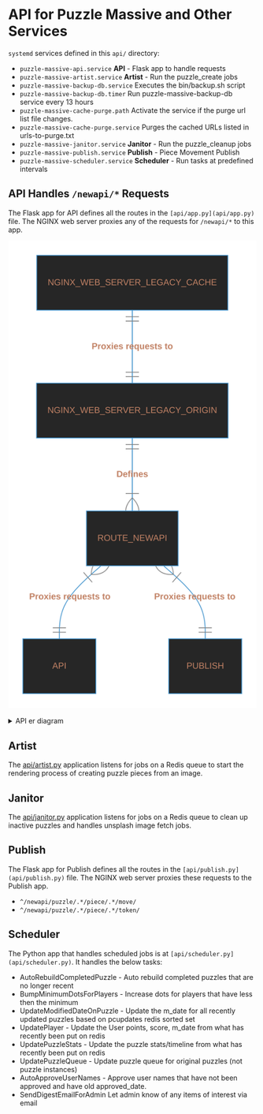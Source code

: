 # API for Puzzle Massive and Other Services

`systemd` services defined in this `api/` directory:

- `puzzle-massive-api.service` **API** - Flask app to handle requests
- `puzzle-massive-artist.service` **Artist** - Run the puzzle_create jobs
- `puzzle-massive-backup-db.service` Executes the bin/backup.sh script
- `puzzle-massive-backup-db.timer` Run puzzle-massive-backup-db service every 13 hours
- `puzzle-massive-cache-purge.path` Activate the service if the purge url list file changes.
- `puzzle-massive-cache-purge.service` Purges the cached URLs listed in urls-to-purge.txt
- `puzzle-massive-janitor.service` **Janitor** - Run the puzzle_cleanup jobs
- `puzzle-massive-publish.service` **Publish** - Piece Movement Publish
- `puzzle-massive-scheduler.service` **Scheduler** - Run tasks at predefined intervals

## API Handles `/newapi/*` Requests

The Flask app for API defines all the routes in the `[api/app.py](api/app.py)` file.
The NGINX web server proxies any of the requests for `/newapi/*` to this app.

![API chart](./README-1.md.svg)

<details>
<summary>API er diagram</summary>

```mermaid
erDiagram
  NGINX_WEB_SERVER_LEGACY_CACHE ||--|| NGINX_WEB_SERVER_LEGACY_ORIGIN : "Proxies requests to"
  NGINX_WEB_SERVER_LEGACY_ORIGIN ||--}| ROUTE_NEWAPI : "Defines"
  ROUTE_NEWAPI |{--|| API : "Proxies requests to"
  ROUTE_NEWAPI |{--|| PUBLISH : "Proxies requests to"
```

</details>

## Artist

The [api/artist.py](api/artist.py) application listens for jobs on a Redis queue to
start the rendering process of creating puzzle pieces from an image.

## Janitor

The [api/janitor.py](api/janitor.py) application listens for jobs on a Redis queue to
clean up inactive puzzles and handles unsplash image fetch jobs.

## Publish

The Flask app for Publish defines all the routes in the `[api/publish.py](api/publish.py)` file.
The NGINX web server proxies these requests to the Publish app.

- `^/newapi/puzzle/.*/piece/.*/move/`
- `^/newapi/puzzle/.*/piece/.*/token/`

## Scheduler

The Python app that handles scheduled jobs is at
`[api/scheduler.py](api/scheduler.py)`. It handles the below tasks:

- AutoRebuildCompletedPuzzle - Auto rebuild completed puzzles that are no longer recent
- BumpMinimumDotsForPlayers - Increase dots for players that have less then the minimum
- UpdateModifiedDateOnPuzzle - Update the m_date for all recently updated puzzles based on pcupdates redis sorted set
- UpdatePlayer - Update the User points, score, m_date from what has recently been put on redis
- UpdatePuzzleStats - Update the puzzle stats/timeline from what has recently been put on redis
- UpdatePuzzleQueue - Update puzzle queue for original puzzles (not puzzle instances)
- AutoApproveUserNames - Approve user names that have not been approved and have old approved_date.
- SendDigestEmailForAdmin Let admin know of any items of interest via email
